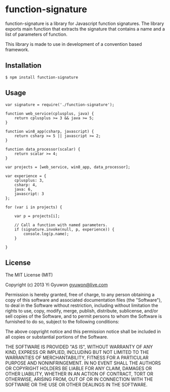 # function-signature

function-signature is a library for Javascript function signatures. The library exports main function that extracts the signature that contains a name and a list of parameters of function.

This library is made to use in development of a convention based framework.

## Installation

    $ npm install function-signature
    
## Usage

    var signature = require('./function-signature');
    
    function web_service(cplusplus, java) {
        return cplusplus >= 3 && java >= 5;
    }
    
    function win8_app(csharp, javascript) {
        return csharp >= 5 || javascript >= 2;
    }
    
    function data_processor(scalar) {
        return scalar >= 4;
    }
    
    var projects = [web_service, win8_app, data_processor];
    
    var experience = {
        cplusplus: 3,
        csharp: 4,
        java: 6,
        javascript: 3
    };
    
    for (var i in projects) {
    
        var p = projects[i];
    
        // Call a function with named parameters.
        if (signature.invoke(null, p, experience)) {
            console.log(p.name);
        }
    
    }

## License

The MIT License (MIT)

Copyright (c) 2013 Yi Gyuwon <gyuwon@live.com>

Permission is hereby granted, free of charge, to any person obtaining a copy
of this software and associated documentation files (the "Software"), to deal
in the Software without restriction, including without limitation the rights
to use, copy, modify, merge, publish, distribute, sublicense, and/or sell
copies of the Software, and to permit persons to whom the Software is
furnished to do so, subject to the following conditions:

The above copyright notice and this permission notice shall be included in
all copies or substantial portions of the Software.

THE SOFTWARE IS PROVIDED "AS IS", WITHOUT WARRANTY OF ANY KIND, EXPRESS OR
IMPLIED, INCLUDING BUT NOT LIMITED TO THE WARRANTIES OF MERCHANTABILITY,
FITNESS FOR A PARTICULAR PURPOSE AND NONINFRINGEMENT. IN NO EVENT SHALL THE
AUTHORS OR COPYRIGHT HOLDERS BE LIABLE FOR ANY CLAIM, DAMAGES OR OTHER
LIABILITY, WHETHER IN AN ACTION OF CONTRACT, TORT OR OTHERWISE, ARISING FROM,
OUT OF OR IN CONNECTION WITH THE SOFTWARE OR THE USE OR OTHER DEALINGS IN
THE SOFTWARE.

